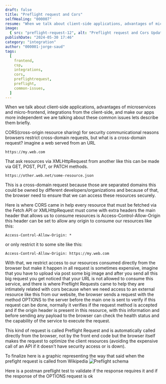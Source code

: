 ```yaml
---
draft: false
title: "Preflight request and Cors"
selfHealing: "000007"
resume: "When we talk about client-side applications, advantages of microservices and micro-frontend, integrations from the client-side, and make our apps more independent we are talking about these common issues"
image:
  { src: "preflight-request-12", alt: "Preflight request and Cors Updated" }
publishDate: "2024-05-30 17:46"
category: "integration"
author: "000001-jorge-saud"
tags:
  [
    frontend,
    csp,
    integrations,
    cors,
    preflightrequest,
    preflight,
    common-issues,
  ]
---
```


When we talk about client-side applications, advantages of microservices and micro-frontend, integrations from the client-side, and make our apps more independent we are talking about these common issues lets describe them briefly.

CORS(cross-origin resource sharing) for security communicational reasons browsers restrict cross-domain requests, but what is a cross-domain request? imagine a web served from an URL

`https://my.web.com`

That ask resources via XMLHttpRequest from another like this can be made via GET, POST, PUT, or PATCH methods.

`https://other.web.net/some-resource.json`

This is a cross-domain request because those are separated domains this could be owned by different developers/organizations and because of that, the browser need to ensure that we can access these resources securely.

Here is where CORS came in help every resource that must be fetched via the Fetch API or XMLHttpRequest must come with extra headers the main header that allows us to consume resources is Access-Control-Allow-Origin this header can be set to allow any origin to consume our resources like this:

`Access-Control-Allow-Origin: *`

or only restrict it to some site like this:

`Access-Control-Allow-Origin: https://my.web.com`

With that, we restrict access to our resources consumed directly from the browser but make it happen in all request is sometimes expensive, imagine that you have to upload via post some big image and after you send all this big request you get noticed that your URL is not allowed to consume this service, and there is where Preflight Requests came to help they are intimately related with cors because when we need access to an external resource like this from our website, the browser sends a request with the method OPTIONS to the server before the main one is sent to verify if this request can be done, normally it verifies if the request method is accepted and if the origin header is present in this resource, with this information and before sending any payload to the browser can check the health status and the capability of the service to execute the request.

This kind of request is called Preflight Request and is automatically called directly from the browser, not by the front end code but the browser itself makes the request to optimize the client resources (avoiding the expensive call of an API if it doesn't have security access or is down).

To finalize here is a graphic representing the way that said when the prefight request is called from Wikipedia
![Preflight schema](https://res.cloudinary.com/giorgiosaud/image/upload/f_auto/q_auto/ar_1.0,c_auto,g_auto/v1/notebook-posts/preflight-request-12?_a=DATAdtIIZAA0)

Here is a postman preflight test to validate if the response requires it and if the response of the OPTIONS request is ok

<script src="https://gist.github.com/Giorgiosaud/b01d2da46090f35ebbac533f1f0959b8.js"></script>
